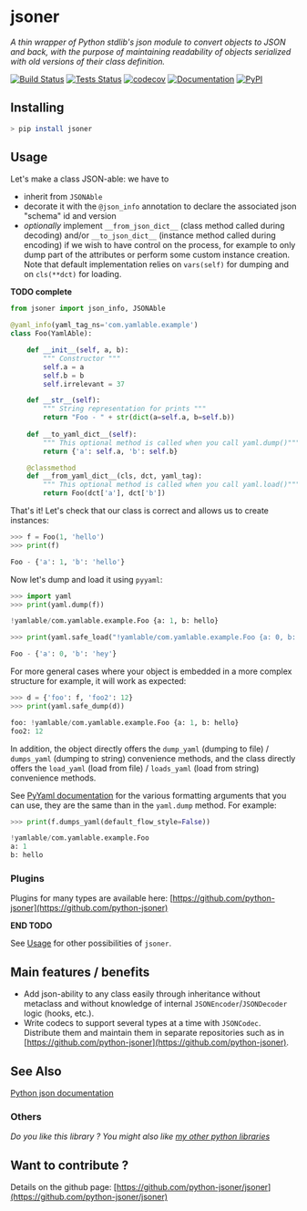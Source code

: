 # jsoner

*A thin wrapper of Python stdlib's json module to convert objects to JSON and back, with the purpose of maintaining readability of objects serialized with old versions of their class definition.*

[![Build Status](https://travis-ci.org/python-jsoner/jsoner.svg?branch=master)](https://travis-ci.org/python-jsoner/jsoner) [![Tests Status](https://python-jsoner.github.io/jsoner/junit/junit-badge.svg?dummy=8484744)](https://python-jsoner.github.io/jsoner/junit/report.html) [![codecov](https://codecov.io/gh/python-jsoner/jsoner/branch/master/graph/badge.svg)](https://codecov.io/gh/python-jsoner/jsoner) [![Documentation](https://img.shields.io/badge/docs-latest-blue.svg)](https://python-jsoner.github.io/jsoner/) [![PyPI](https://img.shields.io/badge/PyPI-jsoner-blue.svg)](https://pypi.python.org/pypi/jsoner/)


## Installing

```bash
> pip install jsoner
```

## Usage

Let's make a class JSON-able: we have to

 - inherit from `JSONAble`
 - decorate it with the `@json_info` annotation to declare the associated json "schema" id and version
 - *optionally* implement `__from_json_dict__` (class method called during decoding) and/or `__to_json_dict__` (instance method called during encoding) if we wish to have control on the process, for example to only dump part of the attributes or perform some custom instance creation. Note that default implementation relies on `vars(self)` for dumping and on `cls(**dct)` for loading.
 
**TODO complete**
```python
from jsoner import json_info, JSONAble

@yaml_info(yaml_tag_ns='com.yamlable.example')
class Foo(YamlAble):

    def __init__(self, a, b):
        """ Constructor """
        self.a = a
        self.b = b
        self.irrelevant = 37

    def __str__(self):
        """ String representation for prints """
        return "Foo - " + str(dict(a=self.a, b=self.b))
    
    def __to_yaml_dict__(self):
        """ This optional method is called when you call yaml.dump()"""
        return {'a': self.a, 'b': self.b}

    @classmethod
    def __from_yaml_dict__(cls, dct, yaml_tag):
        """ This optional method is called when you call yaml.load()"""
        return Foo(dct['a'], dct['b'])
```

That's it! Let's check that our class is correct and allows us to create instances:

```python
>>> f = Foo(1, 'hello')
>>> print(f)

Foo - {'a': 1, 'b': 'hello'}
```

Now let's dump and load it using `pyyaml`:

```python
>>> import yaml
>>> print(yaml.dump(f))

!yamlable/com.yamlable.example.Foo {a: 1, b: hello}
```

```python
>>> print(yaml.safe_load("!yamlable/com.yamlable.example.Foo {a: 0, b: hey}"))

Foo - {'a': 0, 'b': 'hey'}
```

For more general cases where your object is embedded in a more complex structure for example, it will work as expected:

```python
>>> d = {'foo': f, 'foo2': 12}
>>> print(yaml.safe_dump(d))

foo: !yamlable/com.yamlable.example.Foo {a: 1, b: hello}
foo2: 12
```


In addition, the object directly offers the `dump_yaml` (dumping to file) / `dumps_yaml` (dumping to string) convenience methods, and the class directly offers the `load_yaml` (load from file) / `loads_yaml` (load from string) convenience methods.

See [PyYaml documentation](http://pyyaml.org/wiki/PyYAMLDocumentation) for the various formatting arguments that you can use, they are the same than in the `yaml.dump` method. For example:

```python
>>> print(f.dumps_yaml(default_flow_style=False))

!yamlable/com.yamlable.example.Foo
a: 1
b: hello
```

### Plugins

Plugins for many types are available here: [https://github.com/python-jsoner](https://github.com/python-jsoner)

**END TODO**

See [Usage](./usage) for other possibilities of `jsoner`.

## Main features / benefits

 * Add json-ability to any class easily through inheritance without metaclass and without knowledge of internal `JSONEncoder`/`JSONDecoder` logic (hooks, etc.).
 * Write codecs to support several types at a time with `JSONCodec`. Distribute them and maintain them in separate repositories such as in [https://github.com/python-jsoner](https://github.com/python-jsoner).


## See Also

[Python json documentation](https://docs.python.org/3/library/json.html)

### Others

*Do you like this library ? You might also like [my other python libraries](https://github.com/smarie/OVERVIEW#python)* 

## Want to contribute ?

Details on the github page: [https://github.com/python-jsoner/jsoner](https://github.com/python-jsoner/jsoner)
